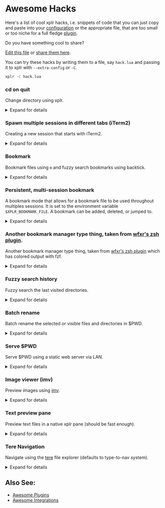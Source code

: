 # Awesome Hacks

Here's a list of cool xplr hacks, i.e. snippets of code that you can just copy
and paste into your [configuration][1] or the appropriate file, that are
too small or too niche for a full fledge [plugin][2].

Do you have something cool to share?

[Edit this file][3] or [share them here][4].

You can try these hacks by writing them to a file, say `hack.lua` and passing
it to xplr with `--extra-config` or `-C`.

```bash
xplr -C hack.lua
```

### cd on quit

Change directory using xplr.

<details>
<summary>Expand for details</summary>

- Author: [@sayanarijit][8]
- Tested on: Linux

NOTE: This is a shell hack, rather than Lua config hack. Add this in
`.bashrc` or `.profile` file in your home directory.

With this alias set, you can navigate directories using xplr by entering
xcd command, and when you quit by pressing enter, you will enter the
directory.

You can of course, quit with plain Quit (i.e. by pressing q) to
gracefully cancel "cd on quit".

```bash
alias xcd='cd "$(xplr --print-pwd-as-result)"'
```

</details>

### Spawn multiple sessions in different tabs (iTerm2)

Creating a new session that starts with iTerm2.

<details>
<summary>Expand for details</summary>

- Author: [@lmburns][9]
- Requires: iTerm2
- Tested on: MacOS

```lua
xplr.config.modes.builtin.default.key_bindings.on_key["ctrl-n"] = {
  help = "new session",
  messages = {
    { BashExecSilently = [[
        osascript <<EOF
        tell application "iTerm2"
          tell current window
            create tab with default profile
            tell current session to write text "xplr"
          end tell
        end tell
      ]]
    },
  },
}
```

</details>

### Bookmark

Bookmark files using `m` and fuzzy search bookmarks using backtick.

<details>
<summary>Expand for details</summary>

[![xplr-bookmark.gif][7]][6]

- Author: [@sayanarijit][8]
- Requires: fzf
- Tested on: Linux

```lua
xplr.config.modes.builtin.default.key_bindings.on_key.m = {
  help = "bookmark",
  messages = {
    {
      BashExecSilently0 = [===[
        PTH="${XPLR_FOCUS_PATH:?}"
        PTH_ESC=$(printf %q "$PTH")
        if echo "${PTH:?}" >> "${XPLR_SESSION_PATH:?}/bookmarks"; then
          "$XPLR" -m 'LogSuccess: %q' "$PTH_ESC added to bookmarks"
        else
          "$XPLR" -m 'LogError: %q' "Failed to bookmark $PTH_ESC"
        fi
      ]===],
    },
  },
}

xplr.config.modes.builtin.default.key_bindings.on_key["`"] = {
  help = "go to bookmark",
  messages = {
    {
      BashExec0 = [===[
        PTH=$(cat "${XPLR_SESSION_PATH:?}/bookmarks" | fzf --no-sort)
        PTH_ESC=$(printf %q "$PTH")
        if [ "$PTH" ]; then
          "$XPLR" -m 'FocusPath: %q' "$PTH"
        fi
      ]===],
    },
  },
}
```

</details>

### Persistent, multi-session bookmark

A bookmark mode that allows for a bookmark file to be used throughout multiples
sessions. It is set to the environment variable `$XPLR_BOOKMARK_FILE`. A
bookmark can be added, deleted, or jumped to.

<details>
<summary>Expand for details</summary>

- Author: [@lmburns][9]
- Requires: fzf, sd
- Tested on: MacOS

```lua
-- With `export XPLR_BOOKMARK_FILE="$HOME/bookmarks"`
-- Bookmark: mode binding
xplr.config.modes.builtin.default.key_bindings.on_key["b"] = {
  help = "bookmark mode",
  messages = {
    { SwitchModeCustom = "bookmark" },
  },
}
xplr.config.modes.custom.bookmark = {
  name = "bookmark",
  key_bindings = {
    on_key = {
      m = {
        help = "bookmark dir",
        messages = {
          {
            BashExecSilently0 = [[
              PTH="${XPLR_FOCUS_PATH:?}"
              if [ -d "${PTH}" ]; then
                PTH="${PTH}"
              elif [ -f "${PTH}" ]; then
                PTH=$(dirname "${PTH}")
              fi
              PTH_ESC=$(printf %q "$PTH")
              if echo "${PTH:?}" >> "${XPLR_BOOKMARK_FILE:?}"; then
                "$XPLR" -m 'LogSuccess: %q' "$PTH_ESC added to bookmarks"
              else
                "$XPLR" -m 'LogError: %q' "Failed to bookmark $PTH_ESC"
              fi
            ]],
          },
          "PopMode",
        },
      },
      g = {
        help = "go to bookmark",
        messages = {
          {
            BashExec0 = [===[
              PTH=$(cat "${XPLR_BOOKMARK_FILE:?}" | fzf --no-sort)
              if [ "$PTH" ]; then
                "$XPLR" -m 'FocusPath: %q' "$PTH"
              fi
            ]===],
          },
          "PopMode",
        },
      },
      d = {
        help = "delete bookmark",
        messages = {
          {
            BashExec0 = [[
              PTH=$(cat "${XPLR_BOOKMARK_FILE:?}" | fzf --no-sort)
              sd "$PTH\n" "" "${XPLR_BOOKMARK_FILE:?}"
            ]],
          },
          "PopMode",
        },
      },
      esc = {
        help = "cancel",
        messages = {
          "PopMode",
        },
      },
    },
  },
}

```

</details>

### Another bookmark manager type thing, taken from [wfxr's zsh plugin][13].

Another bookmark manager type thing, taken from [wfxr's zsh plugin][13] which has colored output with fzf.

<details>
<summary>Expand for details</summary>

- Author: [@lmburns][9]
- Requires: fzf, exa
- Tested on: MacOS

```lua
xplr.config.modes.builtin.go_to.key_bindings.on_key.b = {
  help = "bookmark jump",
  messages = {
    "PopMode",
    { BashExec0 = [===[
        field='\(\S\+\s*\)'
        esc=$(printf '\033')
        N="${esc}[0m"
        R="${esc}[31m"
        G="${esc}[32m"
        Y="${esc}[33m"
        B="${esc}[34m"
        pattern="s#^${field}${field}${field}${field}#$Y\1$R\2$N\3$B\4$N#"
        PTH=$(sed 's#: # -> #' "$PATHMARKS_FILE"| nl| column -t \
        | gsed "${pattern}" \
        | fzf --ansi \
            --height '40%' \
            --preview="echo {}|sed 's#.*->  ##'| xargs exa --color=always" \
            --preview-window="right:50%" \
        | sed 's#.*->  ##')
        if [ "$PTH" ]; then
          "$XPLR" -m 'ChangeDirectory: %q' "$PTH"
        fi
      ]===]
    },
  }
}
```

</details>

### Fuzzy search history

Fuzzy search the last visited directories.

<details>
<summary>Expand for details</summary>

- Author: [@sayanarijit][8]
- Requires: fzf
- Tested on: Linux

```lua
xplr.config.modes.builtin.go_to.key_bindings.on_key.h = {
  help = "history",
  messages = {
    "PopMode",
    {
      BashExec0 = [===[
        PTH=$(cat "${XPLR_PIPE_HISTORY_OUT:?}" | sort -z -u | fzf --read0)
        if [ "$PTH" ]; then
          "$XPLR" -m 'ChangeDirectory: %q' "$PTH"
        fi
      ]===],
    },
  },
}
```

</details>

### Batch rename

Batch rename the selected or visible files and directories in $PWD.

<details>
<summary>Expand for details</summary>

[![xplr-rename.gif][11]][10]

- Author: [@sayanarijit][8]
- Requires: [pipe-rename][12]
- Tested on: Linux

```lua
xplr.config.modes.builtin.default.key_bindings.on_key.R = {
  help = "batch rename",
  messages = {
    {
      BashExec = [===[
       SELECTION=$(cat "${XPLR_PIPE_SELECTION_OUT:?}")
       NODES=${SELECTION:-$(cat "${XPLR_PIPE_DIRECTORY_NODES_OUT:?}")}
       if [ "$NODES" ]; then
         echo -e "$NODES" | renamer
         "$XPLR" -m ExplorePwdAsync
       fi
     ]===],
    },
  },
}
```

</details>

### Serve $PWD

Serve $PWD using a static web server via LAN.

<details>
<summary>Expand for details</summary>

- Author: [@sayanarijit][8]
- Requires: [sfz][14], fzf
- Tested on: Linux

```lua
xplr.config.modes.builtin.default.key_bindings.on_key.S = {
  help = "serve $PWD",
  messages = {
    {
      BashExec0 = [===[
        IP=$(ip addr | grep -w inet | cut -d/ -f1 | grep -Eo '[0-9]{1,3}\.[0-9]{      1,3}\.[0-9]{1,3}\.[0-9]{1,3}' | fzf --prompt 'Select IP > ')
        echo "IP: ${IP:?}"
        read -p "Port (default 5000): " PORT
        echo
        sfz --all --cors --no-ignore --bind ${IP:?} --port ${PORT:-5000} . &
        sleep 1 && read -p '[press enter to exit]'
        kill -9 %1
      ]===],
    },
  },
}
```

</details>

### Image viewer (imv)

Preview images using [imv][17].

<details>
<summary>Expand for details</summary>

- Author: [@sayanarijit][8]
- Requires: [imv][17], [xdotool][18]
- Tested on: Linux, FreeBSD 13.1-RELEASE

```lua
xplr.config.modes.builtin.default.key_bindings.on_key.P = {
  help = "preview",
  messages = {
    {
      BashExecSilently0 = [===[
        FIFO_PATH="/tmp/xplr.fifo"

        if [ -e "$FIFO_PATH" ]; then
          "$XPLR" -m StopFifo
          rm -f -- "$FIFO_PATH"
        else
          mkfifo "$FIFO_PATH"
          "$HOME/.local/bin/imv-open.sh" "$FIFO_PATH" "$XPLR_FOCUS_PATH" &
          "$XPLR" -m 'StartFifo: %q' "$FIFO_PATH"
        fi
      ]===],
    },
  },
}
```

$HOME/.local/bin/imv-open.sh

```bash
#!/usr/bin/env bash

FIFO_PATH="$1"
IMAGE="$2"
MAINWINDOW="$(xdotool getactivewindow)"
IMV_PID="$(pgrep imv)"

if [ ! "$IMV_PID" ]; then
  imv "$IMAGE" &
  IMV_PID=$!
fi

sleep 0.5

xdotool windowactivate "$MAINWINDOW"

while read -r path; do
  imv-msg "$IMV_PID" close all
  imv-msg "$IMV_PID" open "$path"
done < "$FIFO_PATH"

imv-msg "$IMV_PID" quit
[ -e "$FIFO_PATH" ] && rm -f -- "$FIFO_PATH"
```

</details>

### Text preview pane

Preview text files in a native xplr pane (should be fast enough).

<details>
<summary>Expand for details</summary>

- Author: [@sayanarijit][8]
- Requires: none
- Tested on: Linux, FreeBSD 13.1-RELEASE

```lua
local function stat(node)
  return xplr.util.to_yaml(xplr.util.node(node.absolute_path))
end

local function read(path, height)
  local p = io.open(path)

  if p == nil then
    return nil
  end

  local i = 0
  local res = ""
  for line in p:lines() do
    if line:match("[^ -~\n\t]") then
      p:close()
      return
    end

    res = res .. line .. "\n"
    if i == height then
      break
    end
    i = i + 1
  end
  p:close()

  return res
end

xplr.fn.custom.preview_pane = {}
xplr.fn.custom.preview_pane.render = function(ctx)
  local title = nil
  local body = ""
  local n = ctx.app.focused_node
  if n and n.canonical then
    n = n.canonical
  end

  if n then
    title = { format = n.absolute_path, style = xplr.util.lscolor(n.absolute_path) }
    if n.is_file then
      body = read(n.absolute_path, ctx.layout_size.height) or stat(n)
    else
      body = stat(n)
    end
  end

  return { CustomParagraph = { ui = { title = title }, body = body } }
end

local preview_pane = { Dynamic = "custom.preview_pane.render" }
local split_preview = {
  Horizontal = {
    config = {
      constraints = {
        { Percentage = 60 },
        { Percentage = 40 },
      },
    },
    splits = {
      "Table",
      preview_pane,
    },
  },
}

xplr.config.layouts.builtin.default =
    xplr.util.layout_replace(xplr.config.layouts.builtin.default, "Table", split_preview)
```

</details>

### Tere Navigation

Navigate using the [tere][19] file explorer (defaults to type-to-nav system).

<details>
<summary>Expand for details</summary>

- Author: [@sayanarijit][8]
- Requires: [tere][19]
- Tested on: Linux

```lua
xplr.config.modes.builtin.default.key_bindings.on_key.T = {
  help = "tere nav",
  messages = {
    { BashExec0 = [["$XPLR" -m 'ChangeDirectory: %q' "$(tere)"]] },
  },
}
```

</details>

## Also See:

- [Awesome Plugins][15]
- [Awesome Integrations][16]

[1]: configuration.md
[2]: plugin.md
[3]: https://github.com/sayanarijit/xplr/edit/main/docs/en/src/awesome-hacks.md
[4]: https://github.com/sayanarijit/xplr/discussions/categories/show-and-tell
[6]: https://gifyu.com/image/rGSR
[7]: https://s4.gifyu.com/images/xplr-bookmark.gif
[8]: https://github.com/sayanarijit
[9]: https://github.com/lmburns
[10]: https://gifyu.com/image/rGbo
[11]: https://s4.gifyu.com/images/xplr-rename.gif
[12]: https://github.com/marcusbuffett/pipe-rename
[13]: https://github.com/wfxr/formarks
[14]: https://github.com/weihanglo/sfz
[15]: awesome-plugins.md
[16]: awesome-integrations.md
[17]: https://sr.ht/~exec64/imv
[18]: https://www.semicomplete.com/projects/xdotool
[19]: https://github.com/mgunyho/tere
